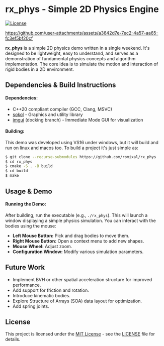 # rx_phys - Simple 2D Physics Engine
[![License](https://img.shields.io/badge/license-MIT-blue)](LICENSE)

https://github.com/user-attachments/assets/a3642d7e-7ec2-4a57-aa65-fc3ef5bf20cf

**rx_phys** is a simple 2D physics demo written in a single weekend. It's designed to be lightweight, easy to understand, and serves as a demonstration of fundamental physics concepts and algorithm implementation. The core idea is to simulate the motion and interaction of rigid bodies in a 2D environment.

## Dependencies & Build Instructions

#### Dependencies:

*   C++20 compliant compiler (GCC, Clang, MSVC)
*   [sokol](https://github.com/floooh/sokol) - Graphics and utility library
*   [imgui](https://github.com/ocornut/imgui) (docking branch) - Immediate Mode GUI for visualization

#### Building:

This demo was developed using VS16 under windows, but it will build and run on linux and macos too.
To build a project it's just simple as:

```bash
$ git clone --recurse-submodules https://github.com/romixal/rx_phys
$ cd rx_phys
$ cmake -S . -B build
$ cd build
$ make
```

## Usage & Demo

#### Running the Demo:

After building, run the executable (e.g., `./rx_phys`). This will launch a window displaying a simple physics simulation. You can interact with the bodies using the mouse:

*   **Left Mouse Button:** Pick and drag bodies to move them.
*   **Right Mouse Button:** Open a context menu to add new shapes.
*   **Mouse Wheel:** Adjust zoom.
*   **Configuration Window:** Modify various simulation parameters.

## Future Work

*   Implement BVH or other spatial acceleration structure for improved performance.
*   Add support for friction and rotation.
*   Introduce kinematic bodies.
*   Explore Structure of Arrays (SOA) data layout for optimization.
*   Add spring joints.

## License

This project is licensed under the [MIT License](LICENSE) - see the [LICENSE](LICENSE) file for details.
